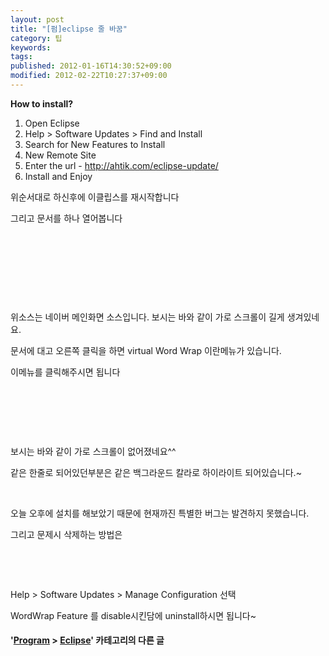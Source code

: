 ```yaml
---
layout: post
title: "[펌]eclipse 줄 바꿈"
category: 팁
keywords: 
tags: 
published: 2012-01-16T14:30:52+09:00
modified: 2012-02-22T10:27:37+09:00
---
```

  
  
  

**How to install?**

1. Open Eclipse
2. Help \> Software Updates \> Find and Install
3. Search for New Features to Install
4. New Remote Site
5. Enter the url - http://ahtik.com/eclipse-update/
6. Install and Enjoy

위순서대로 하신후에 이클립스를 재시작합니다

그리고 문서를 하나 열어봅니다

&nbsp;

&nbsp;

&nbsp;

&nbsp;

위소스는 네이버 메인화면 소스입니다. 보시는 바와 같이 가로 스크롤이 길게 생겨있네요.

문서에 대고 오른쪽 클릭을 하면 virtual Word Wrap 이란메뉴가 있습니다.

이메뉴를 클릭해주시면 됩니다

&nbsp;

<center> </center>

&nbsp;

보시는 바와 같이 가로 스크롤이 없어졌네요^^

같은 한줄로 되어있던부분은 같은 백그라운드 칼라로 하이라이트 되어있습니다.~

&nbsp;

오늘 오후에 설치를 해보았기 때문에 현재까진 특별한 버그는 발견하지 못했습니다.

그리고 문제시 삭제하는 방법은

&nbsp;

&nbsp;

Help \> Software Updates \> Manage Configuration 선택

WordWrap Feature 를 disable시킨담에 uninstall하시면 됩니다~

#### '[Program](http://polomin.tistory.com/category/Program)&nbsp;\>&nbsp;[Eclipse](http://polomin.tistory.com/category/Program/Eclipse)' 카테고리의 다른 글

